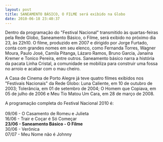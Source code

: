 ```yaml
---
layout: post
title: SANEAMENTO BÁSICO, O FILME será exibido na Globo
date: 2010-06-18 23:40:37
---
```

Dentro da programação do "Festival Nacional" transmitido às quartas-feiras pela Rede Globo, Saneamento Básico, o Filme, será exibido no próximo dia 23, às 22h10.
O filme, produzido em 2007 e dirigido por Jorge Furtado, conta com grandes nomes em seu elenco, como Fernanda Torres, Wagner Moura, Paulo José, Camila Pitanga, Lázaro Ramos, Bruno Garcia, Janaína Kremer e Tonico Pereira, entre outros.
Saneamento básico narra a história da pacata Linha Cristal, a comunidade se mobiliza para construir uma fossa no arroio e acabar com o mau cheiro.

A Casa de Cinema de Porto Alegre já teve quatro filmes exibidos nos "Festivais Nacionais" da Rede Globo: Luna Caliente, em 10 de outubro de 2003; Tolerância, em 01 de setembro de 2004; O Homem que Copiava, em 05 de julho de 2006 e Meu Tio Matou Um Cara, em 28 de março de 2008.

A programação completa do Festival Nacional 2010 é:\
\
09/06 - O Casamento de Romeu e Julieta\
16/06 - Trair e Coçar é Só Começar\
**23/06 - Saneamento Básico - O Filme**\
30/06 - Verônica\
07/07 - Meu Nome não é Johnny